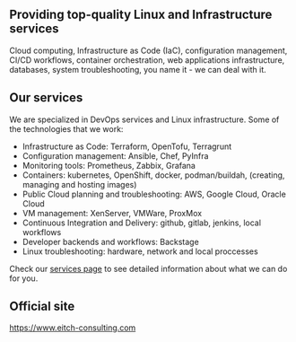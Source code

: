 ## Providing top-quality Linux and Infrastructure services

Cloud computing, Infrastructure as Code (IaC), configuration management, CI/CD workflows, container orchestration, web applications infrastructure, databases, system troubleshooting, you name it - we can deal with it.

## Our services

We are specialized in DevOps services and Linux infrastructure. Some of the technologies that we work:

- Infrastructure as Code: Terraform, OpenTofu, Terragrunt
- Configuration management: Ansible, Chef, PyInfra
- Monitoring tools: Prometheus, Zabbix, Grafana
- Containers: kubernetes, OpenShift, docker, podman/buildah, (creating, managing and hosting images)
- Public Cloud planning and troubleshooting: AWS, Google Cloud, Oracle Cloud
- VM management: XenServer, VMWare, ProxMox
- Continuous Integration and Delivery: github, gitlab, jenkins, local workflows
- Developer backends and workflows: Backstage
- Linux troubleshooting: hardware, network and local proccesses

Check our [services page](https://www.eitch-consulting.com/services/) to see detailed information about what we can do for you.

## Official site

<https://www.eitch-consulting.com>
